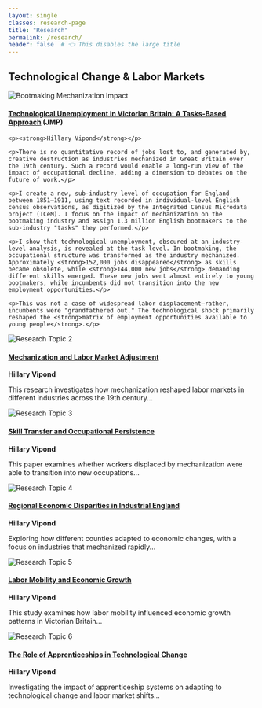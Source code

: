 ```yaml
---
layout: single
classes: research-page
title: "Research"
permalink: /research/
header: false  # 👈 This disables the large title
---
```


<!-- Research Entry 1 -->
## Technological Change & Labor Markets  

<div class="research-entry">

  <div class="research-image">
    <img src="../assets/images/Data.jpg" alt="Bootmaking Mechanization Impact">
  </div>

  <div class="research-text">
    <h4><a href="https://github.com/HillaryVipond/Dissertation"><strong>Technological Unemployment in Victorian Britain: A Tasks-Based Approach</strong></a> (JMP)</h4>

    <p><strong>Hillary Vipond</strong></p>

    <p>There is no quantitative record of jobs lost to, and generated by, creative destruction as industries mechanized in Great Britain over the 19th century. Such a record would enable a long-run view of the impact of occupational decline, adding a dimension to debates on the future of work.</p>

    <p>I create a new, sub-industry level of occupation for England between 1851–1911, using text recorded in individual-level English census observations, as digitized by the Integrated Census Microdata project (ICeM). I focus on the impact of mechanization on the bootmaking industry and assign 1.3 million English bootmakers to the sub-industry "tasks" they performed.</p>

    <p>I show that technological unemployment, obscured at an industry-level analysis, is revealed at the task level. In bootmaking, the occupational structure was transformed as the industry mechanized. Approximately <strong>152,000 jobs disappeared</strong> as skills became obsolete, while <strong>144,000 new jobs</strong> demanding different skills emerged. These new jobs went almost entirely to young bootmakers, while incumbents did not transition into the new employment opportunities.</p>

    <p>This was not a case of widespread labor displacement—rather, incumbents were "grandfathered out." The technological shock primarily reshaped the <strong>matrix of employment opportunities available to young people</strong>.</p>
  </div>

</div>


<!-- Research Entry 2 -->
<div class="research-entry">
  <div class="research-image">
    <img src="../assets/images/Research2.jpg" alt="Research Topic 2">
  </div>
  <div class="research-text">
    <h4><a href="https://example.com/research2"><strong>Mechanization and Labor Market Adjustment</strong></a></h4>
    <p><strong>Hillary Vipond</strong></p>
    <p>This research investigates how mechanization reshaped labor markets in different industries across the 19th century...</p>
  </div>
</div>

<!-- Research Entry 3 -->
<div class="research-entry">
  <div class="research-image">
    <img src="../assets/images/Research3.jpg" alt="Research Topic 3">
  </div>
  <div class="research-text">
    <h4><a href="https://example.com/research3"><strong>Skill Transfer and Occupational Persistence</strong></a></h4>
    <p><strong>Hillary Vipond</strong></p>
    <p>This paper examines whether workers displaced by mechanization were able to transition into new occupations...</p>
  </div>
</div>

<!-- Research Entry 4 -->
<div class="research-entry">
  <div class="research-image">
    <img src="../assets/images/Research4.jpg" alt="Research Topic 4">
  </div>
  <div class="research-text">
    <h4><a href="https://example.com/research4"><strong>Regional Economic Disparities in Industrial England</strong></a></h4>
    <p><strong>Hillary Vipond</strong></p>
    <p>Exploring how different counties adapted to economic changes, with a focus on industries that mechanized rapidly...</p>
  </div>
</div>

<!-- Research Entry 5 -->
<div class="research-entry">
  <div class="research-image">
    <img src="../assets/images/Research5.jpg" alt="Research Topic 5">
  </div>
  <div class="research-text">
    <h4><a href="https://example.com/research5"><strong>Labor Mobility and Economic Growth</strong></a></h4>
    <p><strong>Hillary Vipond</strong></p>
    <p>This study examines how labor mobility influenced economic growth patterns in Victorian Britain...</p>
  </div>
</div>

<!-- Research Entry 6 -->
<div class="research-entry">
  <div class="research-image">
    <img src="../assets/images/Research6.jpg" alt="Research Topic 6">
  </div>
  <div class="research-text">
    <h4><a href="https://example.com/research6"><strong>The Role of Apprenticeships in Technological Change</strong></a></h4>
    <p><strong>Hillary Vipond</strong></p>
    <p>Investigating the impact of apprenticeship systems on adapting to technological change and labor market shifts...</p>
  </div>
</div>

